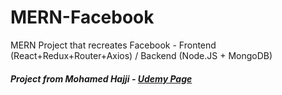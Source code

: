 # MERN-Facebook
 
MERN Project that recreates Facebook - Frontend (React+Redux+Router+Axios) / Backend (Node.JS + MongoDB)

##### Project from Mohamed Hajji - [Udemy Page](https://www.udemy.com/course/build-facebook-clone-and-master-react-js-mern-stack-2022)
